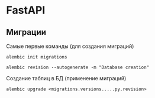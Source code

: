 # FastAPI
## Миграции
Самые первые команды (для создания миграций)
```commandline
alembic init migrations
```
```commandline
alembic revision --autogenerate -m "Database creation"
```
Создание таблиц в БД (применение миграций)
```commandline
alembic upgrade <migrations.versions.....py.revision>
```
